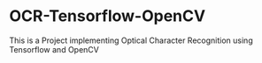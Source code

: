 # OCR-Tensorflow-OpenCV
 
This is a Project implementing Optical Character Recognition using Tensorflow and OpenCV